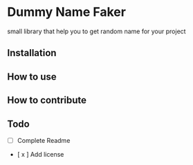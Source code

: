 # Dummy Name Faker

small library that help you to get random name for your project

## Installation


## How to use

## How to contribute

## Todo
- [ ] Complete Readme
- [ x ] Add license
